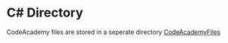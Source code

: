 # C# Directory

CodeAcademy files are stored in a seperate directory
[CodeAcademyFiles](CodeAcademyFiles/ReadMe.md)
